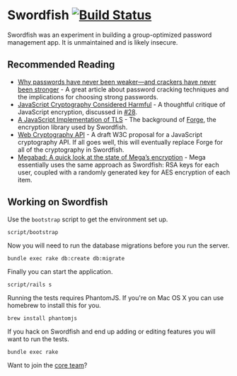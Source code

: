 # Swordfish [![Build Status](https://secure.travis-ci.org/github/swordfish.png?branch=master)](http://travis-ci.org/github/swordfish)

Swordfish was an experiment in building a group-optimized password management
app. It is unmaintained and is likely insecure.

## Recommended Reading

* [Why passwords have never been weaker—and crackers have never been stronger](http://arstechnica.com/security/2012/08/passwords-under-assault/) - A great article about password cracking techniques and the implications for choosing strong passwords.
* [JavaScript Cryptography Considered Harmful](http://www.matasano.com/articles/javascript-cryptography/) - A thoughtful critique of JavaScript encryption, discussed in [#28](https://github.com/github/swordfish/issues/28).
* [A JavaScript Implementation of TLS](http://digitalbazaar.com/2010/07/20/javascript-tls-1/) - The background of [Forge](https://github.com/digitalbazaar/forge/blob/master/README.md), the encryption library used by Swordfish.
* [Web Cryptography API](http://www.w3.org/2012/webcrypto/WebCryptoAPI/) - A draft W3C proposal for a JavaScript cryptography API. If all goes well, this will eventually replace Forge for all of the cryptography in Swordfish.
* [Megabad: A quick look at the state of Mega’s encryption](http://arstechnica.com/business/2013/01/megabad-a-quick-look-at-the-state-of-megas-encryption/) - Mega essentially uses the same approach as Swordfish: RSA keys for each user, coupled with a randomly generated key for AES encryption of each item.

## Working on Swordfish

Use the `bootstrap` script to get the environment set up.

    script/bootstrap

Now you will need to run the database migrations before you run the server.

    bundle exec rake db:create db:migrate

Finally you can start the application.

    script/rails s

Running the tests requires PhantomJS. If you're on Mac OS X you can use homebrew
to install this for you.

    brew install phantomjs

If you hack on Swordfish and end up adding or editing features you will want to
run the tests.

    bundle exec rake

Want to join the [core team](https://github.com/github/swordfish/blob/master/docs/core.md)?
